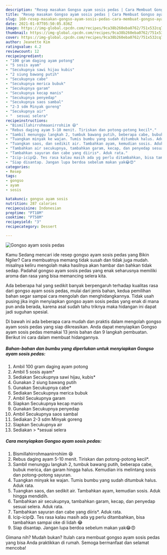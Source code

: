 ```yaml
---
description: "Resep masakan Gongso ayam sosis pedas | Cara Membuat Gongso ayam sosis pedas Yang Mudah Dan Praktis"
title: "Resep masakan Gongso ayam sosis pedas | Cara Membuat Gongso ayam sosis pedas Yang Mudah Dan Praktis"
slug: 160-resep-masakan-gongso-ayam-sosis-pedas-cara-membuat-gongso-ayam-sosis-pedas-yang-mudah-dan-praktis
date: 2021-01-07T05:50:05.836Z
image: https://img-global.cpcdn.com/recipes/9ca38b260eba0762/751x532cq70/gongso-ayam-sosis-pedas-foto-resep-utama.jpg
thumbnail: https://img-global.cpcdn.com/recipes/9ca38b260eba0762/751x532cq70/gongso-ayam-sosis-pedas-foto-resep-utama.jpg
cover: https://img-global.cpcdn.com/recipes/9ca38b260eba0762/751x532cq70/gongso-ayam-sosis-pedas-foto-resep-utama.jpg
author: Jeanette Kim
ratingvalue: 4.2
reviewcount: 12
recipeingredient:
- "100 gram daging ayam potong"
- "5 sosis ayam"
- "Secukupnya sawi hijau kubis"
- "2 siung bawang putih"
- "Secukupnya cabe"
- "Secukupnya merica bubuk"
- "Secukupnya garam"
- "Secukupnya kecap manis"
- "Secukupnya penyedap"
- "Secukupnya saos sambal"
- "2-3 sdm Minyak goreng"
- "Secukupnya air"
- "  sesuai selera"
recipeinstructions:
- "Bismillahirrohmaanirrohiim 😆"
- "Rebus daging ayam 5-10 menit. Tiriskan dan potong-potong kecil*."
- "Sambil menunggu langkah 2, tumbuk bawang putih, beberapa cabe, bubuk merica, dan garam hingga halus. Kemudian iris melintang sosis dan potong-potong sayuran."
- "Tuangkan minyak ke wajan. Tumis bumbu yang sudah ditumbuk halus. Aduk rata."
- "Tuangkan saos, dan sedikit air. Tambahkan ayam, kemudian sosis. Aduk hingga mendidih."
- "Tambahkan air secukupnya, tambahkan garam, kecap, dan penyedap sesuai selera. Aduk rata."
- "Tambahkan sayuran dan cabe yang diiris*. Aduk rata."
- "Icip-icip😋. Tes rasa kalau masih ada yg perlu ditambahkan, bisa tambahkan sampai oke di lidah 😂"
- "Siap disantap. Jangan lupa berdoa sebelum makan yak😂😍"
categories:
- Resep
tags:
- gongso
- ayam
- sosis

katakunci: gongso ayam sosis 
nutrition: 287 calories
recipecuisine: Indonesian
preptime: "PT18M"
cooktime: "PT58M"
recipeyield: "3"
recipecategory: Dessert

---
```



![Gongso ayam sosis pedas](https://img-global.cpcdn.com/recipes/9ca38b260eba0762/751x532cq70/gongso-ayam-sosis-pedas-foto-resep-utama.jpg)

Kamu Sedang mencari ide resep gongso ayam sosis pedas yang Bikin Ngiler? Cara membuatnya memang tidak susah dan tidak juga mudah. misalnya keliru mengolah maka hasilnya akan hambar dan bahkan tidak sedap. Padahal gongso ayam sosis pedas yang enak seharusnya memiliki aroma dan rasa yang bisa memancing selera kita.



Ada beberapa hal yang sedikit banyak berpengaruh terhadap kualitas rasa dari gongso ayam sosis pedas, mulai dari jenis bahan, kedua pemilihan bahan segar sampai cara mengolah dan menghidangkannya. Tidak usah pusing jika ingin menyiapkan gongso ayam sosis pedas yang enak di mana pun anda berada, karena asal sudah tahu triknya maka hidangan ini dapat jadi suguhan spesial.


Di bawah ini ada beberapa cara mudah dan praktis dalam mengolah gongso ayam sosis pedas yang siap dikreasikan. Anda dapat menyiapkan Gongso ayam sosis pedas memakai 13 jenis bahan dan 9 langkah pembuatan. Berikut ini cara dalam membuat hidangannya.

<!--inarticleads1-->

##### Bahan-bahan dan bumbu yang diperlukan untuk menyiapkan Gongso ayam sosis pedas:

1. Ambil 100 gram daging ayam potong
1. Ambil 5 sosis ayam*
1. Sediakan Secukupnya sawi hijau, kubis*
1. Gunakan 2 siung bawang putih
1. Gunakan Secukupnya cabe*
1. Sediakan Secukupnya merica bubuk
1. Ambil Secukupnya garam
1. Siapkan Secukupnya kecap manis
1. Gunakan Secukupnya penyedap
1. Ambil Secukupnya saos sambal
1. Sediakan 2-3 sdm Minyak goreng
1. Siapkan Secukupnya air
1. Sediakan  &gt; *sesuai selera




<!--inarticleads2-->

##### Cara menyiapkan Gongso ayam sosis pedas:

1. Bismillahirrohmaanirrohiim 😆
1. Rebus daging ayam 5-10 menit. Tiriskan dan potong-potong kecil*.
1. Sambil menunggu langkah 2, tumbuk bawang putih, beberapa cabe, bubuk merica, dan garam hingga halus. Kemudian iris melintang sosis dan potong-potong sayuran.
1. Tuangkan minyak ke wajan. Tumis bumbu yang sudah ditumbuk halus. Aduk rata.
1. Tuangkan saos, dan sedikit air. Tambahkan ayam, kemudian sosis. Aduk hingga mendidih.
1. Tambahkan air secukupnya, tambahkan garam, kecap, dan penyedap sesuai selera. Aduk rata.
1. Tambahkan sayuran dan cabe yang diiris*. Aduk rata.
1. Icip-icip😋. Tes rasa kalau masih ada yg perlu ditambahkan, bisa tambahkan sampai oke di lidah 😂
1. Siap disantap. Jangan lupa berdoa sebelum makan yak😂😍




Gimana nih? Mudah bukan? Itulah cara membuat gongso ayam sosis pedas yang bisa Anda praktikkan di rumah. Semoga bermanfaat dan selamat mencoba!
